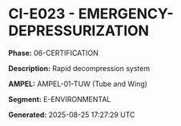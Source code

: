# CI-E023 - EMERGENCY-DEPRESSURIZATION

**Phase:** 06-CERTIFICATION

**Description:** Rapid decompression system

**AMPEL:** AMPEL-01-TUW (Tube and Wing)

**Segment:** E-ENVIRONMENTAL

**Generated:** 2025-08-25 17:27:29 UTC
